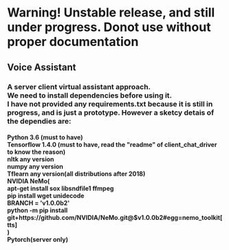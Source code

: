 <h1>Warning! Unstable release, and still under progress. Donot use without proper documentation</h1>
<h2>Voice Assistant</h2>
<h3>A server client virtual assistant approach.<br>
We need to install dependencies before using it.
<br> I have not provided any requirements.txt because it is still in progress, and is just a prototype. However a sketcy detais of the dependies are:
</h3>
<h4>Python 3.6 (must to have)
<br>
Tensorflow 1.4.0 (must to have, read the "readme" of client_chat_driver to know the reason)
<br>
nltk any version
<br>
numpy any version
<br>
Tflearn any version(all distributions after 2018)
<br>
NVIDIA NeMo(<br>
apt-get install sox libsndfile1 ffmpeg
<br>
pip install wget unidecode
 <br>
BRANCH = 'v1.0.0b2'
  <br>
python -m pip install git+https://github.com/NVIDIA/NeMo.git@$v1.0.0b2#egg=nemo_toolkit[tts]
<br>
)
<br>
Pytorch(server only)
</h4>
